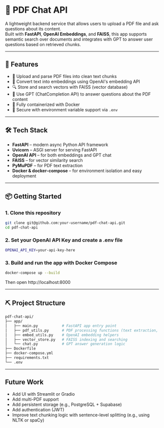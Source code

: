 # 📄 PDF Chat API

A lightweight backend service that allows users to upload a PDF file and ask questions about its content.  
Built with **FastAPI**, **OpenAI Embeddings**, and **FAISS**, this app supports semantic search over documents and integrates with GPT to answer user questions based on retrieved chunks.

---

## 🚀 Features

- 📄 Upload and parse PDF files into clean text chunks
- 🧠 Convert text into embeddings using OpenAI's embedding API
- 🔍 Store and search vectors with FAISS (vector database)
- 🤖 Use GPT (ChatCompletion API) to answer questions about the PDF content
- 🐳 Fully containerized with Docker
- 🔐 Secure with environment variable support via `.env`

---

## 🛠️ Tech Stack

- **FastAPI** – modern async Python API framework  
- **Uvicorn** – ASGI server for serving FastAPI  
- **OpenAI API** – for both embeddings and GPT chat  
- **FAISS** – for vector similarity search  
- **PyMuPDF** – for PDF text extraction  
- **Docker & docker-compose** – for environment isolation and easy deployment

---

## 📦 Getting Started

### 1. Clone this repository

```bash
git clone git@github.com:your-username/pdf-chat-api.git
cd pdf-chat-api
```

### 2. Set your OpenAI API Key and create a .env file
```bash
OPENAI_API_KEY=your-api-key-here
```

### 3. Build and run the app with Docker Compose
```bash
docker-compose up --build
```
Then open http://localhost:8000

---

## ⛏️ Project Structure
```bash
pdf-chat-api/
├── app/
│   ├── main.py           # FastAPI app entry point
│   ├── pdf_utils.py      # PDF processing functions (text extraction, chunking)
│   ├── embed_utils.py    # OpenAI embedding helpers
│   ├── vector_store.py   # FAISS indexing and searching
│   └── chat.py           # GPT answer generation logic
├── Dockerfile
├── docker-compose.yml
├── requirements.txt
└── .env
```

---

## Future Work

- Add UI with Streamlit or Gradio
- Add multi-PDF support
- Add persistent storage (e.g., PostgreSQL + Supabase)
- Add authentication (JWT)
- Improve text chunking logic with sentence-level splitting (e.g., using NLTK or spaCy)

